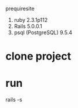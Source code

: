 prequiresite
1. ruby 2.3.1p112
2. Rails 5.0.0.1
3. psql (PostgreSQL) 9.5.4
# clone project
# run
rails -s
